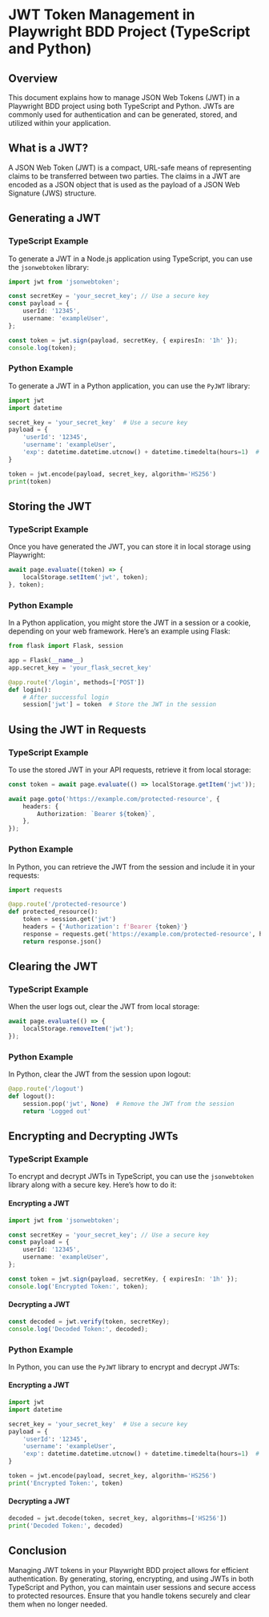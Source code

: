 # JWT Token Management in Playwright BDD Project (TypeScript and Python)

## Overview
This document explains how to manage JSON Web Tokens (JWT) in a Playwright BDD project using both TypeScript and Python. JWTs are commonly used for authentication and can be generated, stored, and utilized within your application.

## What is a JWT?
A JSON Web Token (JWT) is a compact, URL-safe means of representing claims to be transferred between two parties. The claims in a JWT are encoded as a JSON object that is used as the payload of a JSON Web Signature (JWS) structure.

## Generating a JWT

### TypeScript Example
To generate a JWT in a Node.js application using TypeScript, you can use the `jsonwebtoken` library:

```typescript
import jwt from 'jsonwebtoken';

const secretKey = 'your_secret_key'; // Use a secure key
const payload = {
    userId: '12345',
    username: 'exampleUser',
};

const token = jwt.sign(payload, secretKey, { expiresIn: '1h' });
console.log(token);
```

### Python Example
To generate a JWT in a Python application, you can use the `PyJWT` library:

```python
import jwt
import datetime

secret_key = 'your_secret_key'  # Use a secure key
payload = {
    'userId': '12345',
    'username': 'exampleUser',
    'exp': datetime.datetime.utcnow() + datetime.timedelta(hours=1)  # Token expiration
}

token = jwt.encode(payload, secret_key, algorithm='HS256')
print(token)
```

## Storing the JWT

### TypeScript Example
Once you have generated the JWT, you can store it in local storage using Playwright:

```typescript
await page.evaluate((token) => {
    localStorage.setItem('jwt', token);
}, token);
```

### Python Example
In a Python application, you might store the JWT in a session or a cookie, depending on your web framework. Here’s an example using Flask:

```python
from flask import Flask, session

app = Flask(__name__)
app.secret_key = 'your_flask_secret_key'

@app.route('/login', methods=['POST'])
def login():
    # After successful login
    session['jwt'] = token  # Store the JWT in the session
```

## Using the JWT in Requests

### TypeScript Example
To use the stored JWT in your API requests, retrieve it from local storage:

```typescript
const token = await page.evaluate(() => localStorage.getItem('jwt'));

await page.goto('https://example.com/protected-resource', {
    headers: {
        Authorization: `Bearer ${token}`,
    },
});
```

### Python Example
In Python, you can retrieve the JWT from the session and include it in your requests:

```python
import requests

@app.route('/protected-resource')
def protected_resource():
    token = session.get('jwt')
    headers = {'Authorization': f'Bearer {token}'}
    response = requests.get('https://example.com/protected-resource', headers=headers)
    return response.json()
```

## Clearing the JWT

### TypeScript Example
When the user logs out, clear the JWT from local storage:

```typescript
await page.evaluate(() => {
    localStorage.removeItem('jwt');
});
```

### Python Example
In Python, clear the JWT from the session upon logout:

```python
@app.route('/logout')
def logout():
    session.pop('jwt', None)  # Remove the JWT from the session
    return 'Logged out'
```

## Encrypting and Decrypting JWTs

### TypeScript Example
To encrypt and decrypt JWTs in TypeScript, you can use the `jsonwebtoken` library along with a secure key. Here’s how to do it:

#### Encrypting a JWT
```typescript
import jwt from 'jsonwebtoken';

const secretKey = 'your_secret_key'; // Use a secure key
const payload = {
    userId: '12345',
    username: 'exampleUser',
};

const token = jwt.sign(payload, secretKey, { expiresIn: '1h' });
console.log('Encrypted Token:', token);
```

#### Decrypting a JWT
```typescript
const decoded = jwt.verify(token, secretKey);
console.log('Decoded Token:', decoded);
```

### Python Example
In Python, you can use the `PyJWT` library to encrypt and decrypt JWTs:

#### Encrypting a JWT
```python
import jwt
import datetime

secret_key = 'your_secret_key'  # Use a secure key
payload = {
    'userId': '12345',
    'username': 'exampleUser',
    'exp': datetime.datetime.utcnow() + datetime.timedelta(hours=1)  # Token expiration
}

token = jwt.encode(payload, secret_key, algorithm='HS256')
print('Encrypted Token:', token)
```

#### Decrypting a JWT
```python
decoded = jwt.decode(token, secret_key, algorithms=['HS256'])
print('Decoded Token:', decoded)
```

## Conclusion
Managing JWT tokens in your Playwright BDD project allows for efficient authentication. By generating, storing, encrypting, and using JWTs in both TypeScript and Python, you can maintain user sessions and secure access to protected resources. Ensure that you handle tokens securely and clear them when no longer needed.
